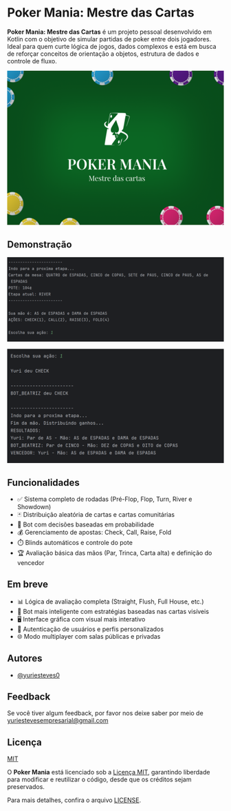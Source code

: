 
# Poker Mania: Mestre das Cartas

**Poker Mania: Mestre das Cartas** é um projeto pessoal desenvolvido em Kotlin com o objetivo de simular partidas de poker entre dois jogadores. Ideal para quem curte lógica de jogos, dados complexos e está em busca de reforçar conceitos de orientação a objetos, estrutura de dados e controle de fluxo.  

![Poker Mania Modo Texto](https://github.com/YuriEsteves0/Poker/blob/main/ImagensApp/PokerMania.png)

## Demonstração

![Poker Mania Modo Texto2](https://github.com/YuriEsteves0/Poker/blob/main/ImagensApp/Funcionalidade-Modo-Texto2.png)

![Poker Mania Modo Texto](https://github.com/YuriEsteves0/Poker/blob/main/ImagensApp/Funcionalidade-Modo-Texto.png)
## Funcionalidades

- ✅ Sistema completo de rodadas (Pré-Flop, Flop, Turn, River e Showdown)  
- 🃏 Distribuição aleatória de cartas e cartas comunitárias  
- 🤖 Bot com decisões baseadas em probabilidade  
- 💰 Gerenciamento de apostas: Check, Call, Raise, Fold  
- ⏱️ Blinds automáticos e controle do pote  
- 🏆 Avaliação básica das mãos (Par, Trinca, Carta alta) e definição do vencedor  

## Em breve

- 📊 Lógica de avaliação completa (Straight, Flush, Full House, etc.)  
- 🧠 Bot mais inteligente com estratégias baseadas nas cartas visíveis  
- 🖥️ Interface gráfica com visual mais interativo 
- 👥 Autenticação de usuários e perfis personalizados  
- 🌐 Modo multiplayer com salas públicas e privadas  


## Autores

- [@yuriesteves0](https://github.com/YuriEsteves0)


## Feedback

Se você tiver algum feedback, por favor nos deixe saber por meio de yuriestevesempresarial@gmail.com


## Licença

[MIT](https://choosealicense.com/licenses/mit/)

O **Poker Mania** está licenciado sob a [Licença MIT](https://opensource.org/licenses/MIT), garantindo liberdade para modificar e reutilizar o código, desde que os créditos sejam preservados.  

Para mais detalhes, confira o arquivo [LICENSE](https://github.com/YuriEsteves0/Poker/blob/main/LICENSE).  


